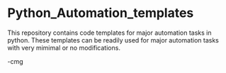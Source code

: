 # Python_Automation_templates
This repository contains code templates for major automation tasks in python. These templates can be readily used for major automation tasks with very mimimal or no modifications.

-cmg
